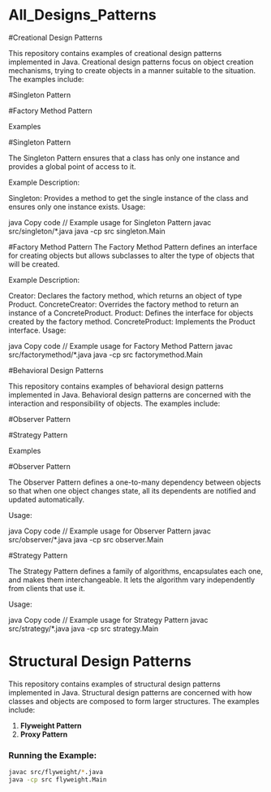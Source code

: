 # All_Designs_Patterns


#Creational Design Patterns

This repository contains examples of creational design patterns implemented in Java. Creational design patterns focus on object creation mechanisms, trying to create objects in a manner suitable to the situation. The examples include:

#Singleton Pattern

#Factory Method Pattern

Examples

#Singleton Pattern

The Singleton Pattern ensures that a class has only one instance and provides a global point of access to it.

Example Description:

Singleton: Provides a method to get the single instance of the class and ensures only one instance exists.
Usage:

java
Copy code
// Example usage for Singleton Pattern
javac src/singleton/*.java
java -cp src singleton.Main


#Factory Method Pattern
The Factory Method Pattern defines an interface for creating objects but allows subclasses to alter the type of objects that will be created.

Example Description:

Creator: Declares the factory method, which returns an object of type Product.
ConcreteCreator: Overrides the factory method to return an instance of a ConcreteProduct.
Product: Defines the interface for objects created by the factory method.
ConcreteProduct: Implements the Product interface.
Usage:

java
Copy code
// Example usage for Factory Method Pattern
javac src/factorymethod/*.java
java -cp src factorymethod.Main

#Behavioral Design Patterns

This repository contains examples of behavioral design patterns implemented in Java. Behavioral design patterns are concerned with the interaction and responsibility of objects. The examples include:

#Observer Pattern

#Strategy Pattern

Examples

#Observer Pattern

The Observer Pattern defines a one-to-many dependency between objects so that when one object changes state, all its dependents are notified and updated automatically.

Usage:

java
Copy code
// Example usage for Observer Pattern
javac src/observer/*.java
java -cp src observer.Main

#Strategy Pattern

The Strategy Pattern defines a family of algorithms, encapsulates each one, and makes them interchangeable. It lets the algorithm vary independently from clients that use it.

Usage:

java
Copy code
// Example usage for Strategy Pattern
javac src/strategy/*.java
java -cp src strategy.Main


# Structural Design Patterns

This repository contains examples of structural design patterns implemented in Java. Structural design patterns are concerned with how classes and objects are composed to form larger structures. The examples include:

1. **Flyweight Pattern**
2. **Proxy Pattern**
### Running the Example:
```sh
javac src/flyweight/*.java
java -cp src flyweight.Main
